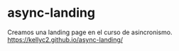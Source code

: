 # async-landing
Creamos una landing page en el curso de asincronismo.
https://kellyc2.github.io/async-landing/
